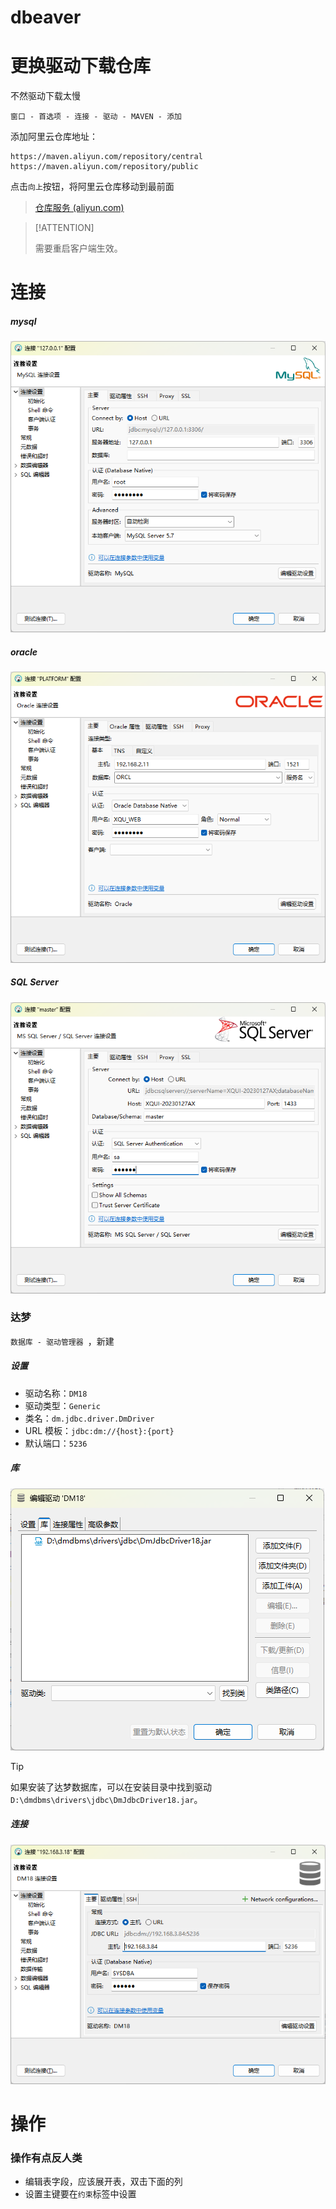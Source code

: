 # dbeaver

# 更换驱动下载仓库

不然驱动下载太慢

`窗口 - 首选项 - 连接 - 驱动 - MAVEN - 添加`

添加阿里云仓库地址：

```
https://maven.aliyun.com/repository/central
https://maven.aliyun.com/repository/public
```

点击`向上`按钮，将阿里云仓库移动到最前面

> [仓库服务 (aliyun.com)](https://developer.aliyun.com/mvn/guide)

> [!ATTENTION]
>
> 需要重启客户端生效。

# 连接

##### mysql

![image-20231225150649668](assets/image-20231225150649668.png)

##### oracle

![image-20231225150454239](assets/image-20231225150454239.png)

##### SQL Server

![image-20231225150812113](assets/image-20231225150812113.png)

### 达梦

`数据库 - 驱动管理器 `，新建

##### 设置

- 驱动名称：`DM18`
- 驱动类型：`Generic`
- 类名：`dm.jdbc.driver.DmDriver`
- URL 模板：`jdbc:dm://{host}:{port}`
- 默认端口：`5236`

##### 库

![image-20231225151448458](assets/image-20231225151448458.png)

> [!TIP]
>
> 如果安装了达梦数据库，可以在安装目录中找到驱动`D:\dmdbms\drivers\jdbc\DmJdbcDriver18.jar`。

##### 连接

![image-20240102114919902](assets/image-20240102114919902.png)

# 操作



### 操作有点反人类

- 编辑表字段，应该展开表，双击下面的列
- 设置主键要在`约束`标签中设置


